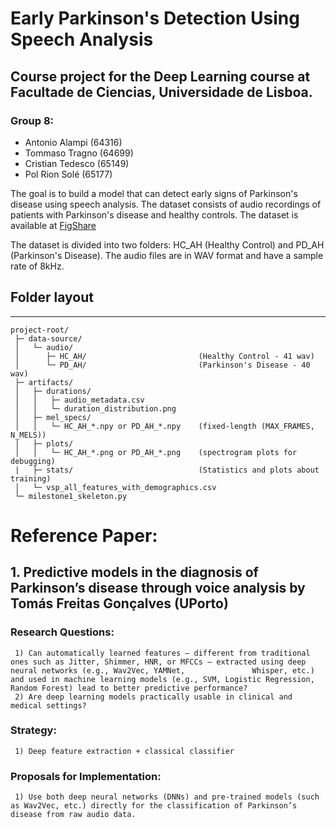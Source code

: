 # Early Parkinson's Detection Using Speech Analysis
## Course project for the Deep Learning course at Facultade de Ciencias, Universidade de Lisboa.
### Group 8:
- Antonio Alampi (64316)
- Tommaso Tragno (64699)
- Cristian Tedesco (65149)
- Pol Rion Solé (65177)

The goal is to build a model that can detect early signs of Parkinson's disease using speech analysis.
The dataset consists of audio recordings of patients with Parkinson's disease and healthy controls.
The dataset is available at [FigShare](https://figshare.com/articles/dataset/Voice_Samples_for_Patients_with_Parkinson_s_Disease_and_Healthy_Controls/23849127)

The dataset is divided into two folders: HC_AH (Healthy Control) and PD_AH (Parkinson's Disease).
The audio files are in WAV format and have a sample rate of 8kHz.

## Folder layout
----------------------
```
project-root/
 ├─ data-source/
 │   └─ audio/
 │      ├─ HC_AH/                         (Healthy Control - 41 wav)
 │      └─ PD_AH/                         (Parkinson's Disease - 40 wav)
 ├─ artifacts/
 │   ├─ durations/
 │   │   ├─ audio_metadata.csv
 │   │   └─ duration_distribution.png
 │   ├─ mel_specs/
 │   │   └─ HC_AH_*.npy or PD_AH_*.npy    (fixed-length (MAX_FRAMES, N_MELS))
 │   ├─ plots/
 │   │   └─ HC_AH_*.png or PD_AH_*.png    (spectrogram plots for debugging)
 |   ├─ stats/                            (Statistics and plots about training)
 │   └─ vsp_all_features_with_demographics.csv
 └─ milestone1_skeleton.py
```

# Reference Paper:

## 1. Predictive models in the diagnosis of Parkinson’s disease through voice analysis by Tomás Freitas Gonçalves (UPorto)
   ### Research Questions:
   
     1) Can automatically learned features — different from traditional ones such as Jitter, Shimmer, HNR, or MFCCs — extracted using deep neural networks (e.g., Wav2Vec, YAMNet,               Whisper, etc.) and used in machine learning models (e.g., SVM, Logistic Regression, Random Forest) lead to better predictive performance?
     2) Are deep learning models practically usable in clinical and medical settings?

   ### Strategy:

     1) Deep feature extraction + classical classifier

   ### Proposals for Implementation:
   
     1) Use both deep neural networks (DNNs) and pre-trained models (such as Wav2Vec, etc.) directly for the classification of Parkinson’s disease from raw audio data. 